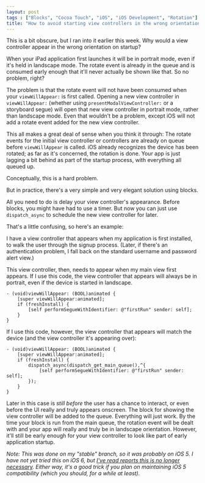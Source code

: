 ```yaml
---
layout: post
tags : ["Blocks", "Cocoa Touch", "iOS", "iOS Development", "Rotation"]
title: "How to avoid starting view controllers in the wrong orientation on startup"
---
```

This is a bit obscure, but I ran into it earlier this week. Why would a view controller appear in the wrong orientation on startup?

When your iPad application first launches it will be in portrait mode, even if it's held in landscape mode. The rotate event is already in the queue and is consumed early enough that it'll never actually be shown like that. So no problem, right?

The problem is that the rotate event will not have been consumed when your `viewWillAppear:` is first called. Opening a new view controller in `viewWillAppear:` (whether using `presentModalViewController:` or a storyboard segue) will open that new view controller in portrait mode, rather than landscape mode. Even that wouldn't be a problem, except iOS will not add a rotate event added for the new view controller.

This all makes a great deal of sense when you think it through: The rotate events for the initial view controller or controllers are already on queue before `viewWillAppear` is called. iOS already recognizes the device has been rotated; as far as it's concerned, the rotation is done. Your app is just lagging a bit behind as part of the startup process, with everything all queued up.

Conceptually, this is a hard problem.

But in practice, there's a very simple and very elegant solution using blocks.

All you need to do is delay your view controller's appearance. Before blocks, you might have had to use a timer. But now you can just use `dispatch_async` to schedule the new view controller for later.

That's a little confusing, so here's an example:

I have a view controller that appears when my application is first installed, to walk the user through the signup process. (Later, if there's an authentication problem, I fall back on the standard username and password alert view.)

This view controller, then, needs to appear when my main view first appears. If I use this code, the view controller that appears will always be in portrait, even if the device is started in landscape.

    - (void)viewWillAppear: (BOOL)animated {
        [super viewWillAppear:animated];
        if (freshInstall) {
            [self performSegueWithIdentifier: @"firstRun" sender: self];
        }
    }

If I use this code, however, the view controller that appears will match the device (and the view controller it's appearing over):

    - (void)viewWillAppear: (BOOL)animated {
        [super viewWillAppear:animated];
        if (freshInstall) {
            dispatch_async(dispatch_get_main_queue(),^{
                [self performSegueWithIdentifier: @"firstRun" sender: self];
            });
        }
    }

Later in this case is *still before* the user has a chance to interact, or even before the UI really and truly appears onscreen. The block for showing the view controller will be added to the queue. Everything will just work. By the time your block is run from the main queue, the rotation event will be dealt with and your app will really and truly be in landscape orientation. However, it'll still be early enough for your view controller to look like part of early application startup.

*Note: This was done on my "stable" branch, so it was probably on iOS 5. I have not yet tried this on iOS 6, but [I've read reports this is no longer necessary][shusta]. Either way, it's a good trick if you plan on maintaining iOS 5 compatibility (which you should, for a while at least).*

[shusta]: https://twitter.com/shusta/statuses/251389962661027842